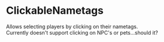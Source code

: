 # ClickableNametags
Allows selecting players by clicking on their nametags.  
Currently doesn't support clicking on NPC's or pets...should it?
